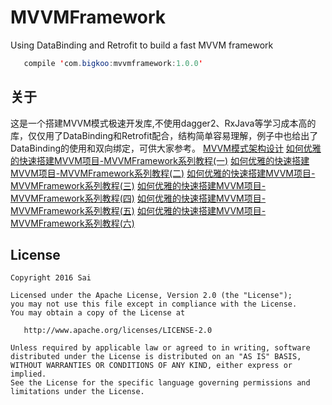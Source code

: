 # MVVMFramework
Using DataBinding and Retrofit to build a fast MVVM framework

```java
   compile 'com.bigkoo:mvvmframework:1.0.0'
```

## 关于
这是一个搭建MVVM模式极速开发库,不使用dagger2、RxJava等学习成本高的库，仅仅用了DataBinding和Retrofit配合，结构简单容易理解，例子中也给出了DataBinding的使用和双向绑定，可供大家参考。
[MVVM模式架构设计](http://saiwu-bigkoo.github.io/2016/06/11/mvvmframework/)
[如何优雅的快速搭建MVVM项目-MVVMFramework系列教程(一)](http://saiwu-bigkoo.github.io/2016/08/30/mvvmframework1/)
[如何优雅的快速搭建MVVM项目-MVVMFramework系列教程(二)](http://saiwu-bigkoo.github.io/2016/08/30/mvvmframework2/)
[如何优雅的快速搭建MVVM项目-MVVMFramework系列教程(三)](http://saiwu-bigkoo.github.io/2016/08/30/mvvmframework3/)
[如何优雅的快速搭建MVVM项目-MVVMFramework系列教程(四)](http://saiwu-bigkoo.github.io/2016/08/30/mvvmframework4/)
[如何优雅的快速搭建MVVM项目-MVVMFramework系列教程(五)](http://saiwu-bigkoo.github.io/2016/08/30/mvvmframework5/)
[如何优雅的快速搭建MVVM项目-MVVMFramework系列教程(六)](http://saiwu-bigkoo.github.io/2016/08/30/mvvmframework5/)

## License

    Copyright 2016 Sai
    
    Licensed under the Apache License, Version 2.0 (the "License");
    you may not use this file except in compliance with the License.
    You may obtain a copy of the License at
    
       http://www.apache.org/licenses/LICENSE-2.0
    
    Unless required by applicable law or agreed to in writing, software
    distributed under the License is distributed on an "AS IS" BASIS,
    WITHOUT WARRANTIES OR CONDITIONS OF ANY KIND, either express or implied.
    See the License for the specific language governing permissions and
    limitations under the License.
